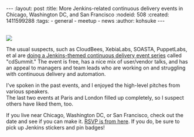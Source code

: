 --- :layout: post :title: More Jenkins-related continuous delivery events in Chicago, Washington DC, and San Francisco :nodeid: 508 :created: 1411599288 :tags: - general - meetup - news :author: kohsuke ---

[  
![](http://upload.wikimedia.org/wikipedia/commons/thumb/c/c5/CircusTent02.jpg/320px-CircusTent02.jpg)](http://en.wikipedia.org/wiki/Circus)

The usual suspects, such as CloudBees, XebiaLabs, SOASTA, PuppetLabs, et al are [doing a Jenkins-themed continuous delivery event series](http://www.cloudbees.com/cdsummit/) called "cdSummit." The event is free, has a nice mix of user/vendor talks, and has an appeal to managers and team leads who are working on and struggling with continuous delivery and automation.

I've spoken in the past events, and I enjoyed the high-level pitches from various speakers.  
The last two events at Paris and London filled up completely, so I suspect others have liked them, too.

If you live near Chicago, Washington DC, or San Francisco, check out the date and see if you can make it. [RSVP is from here](http://www.cloudbees.com/cdsummit/). If you do, be sure to pick up Jenkins stickers and pin badges!
